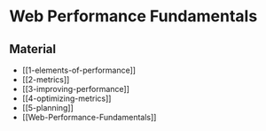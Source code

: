 # Web Performance Fundamentals

## Material

- [[1-elements-of-performance]]
- [[2-metrics]]
- [[3-improving-performance]]
- [[4-optimizing-metrics]]
- [[5-planning]]
- [[Web-Performance-Fundamentals]]
